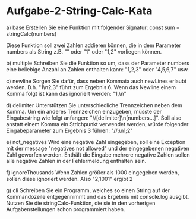 # Aufgabe-2-String-Calc-Kata

a) base
Erstellen Sie eine Funktion mit folgender Signatur:
const sum = stringCalc(numbers)

Diese Funktion soll zwei Zahlen addieren können, die in dem Parameter numbers als String z.B. "" oder "1" oder "1,2" vorliegen können.

b) multiple
Schreiben Sie die Funktion so um, dass der Parameter numbers eine beliebige Anzahl an Zahlen enthalten kann: "1,2,3" oder "4,5,6,7" usw.

c) newline
Sorgen Sie dafür, dass neben Kommata auch newLines erlaubt werden. D.h. "1\n2,3" führt zum Ergebnis 6. Wenn das Newline einem Komma folgt ist kann das ignoriert werden: "1,\n"

d) delimiter
Unterstützen Sie unterschiedliche Trennzeichen neben dem Komma. Um ein anderes Trennzeichen einzugeben, müsste der Eingabestring wie folgt anfangen: "//[delimiter]\n[numbers...]".
Soll also anstatt einem Komma ein Strichpunkt verwendet werden, würde folgender Eingabeparameter zum Ergebnis 3 führen: "//;\n1;2"

e) not_negatives
Wird eine negative Zahl eingegeben, soll eine Exception mit der message "negatives not allowed" und der eingegebenen negativen Zahl geworfen werden.
Enthält die Eingabe mehrere negative Zahlen sollen alle negative Zahlen in der Fehlermeldung enthalten sein.

f) ignoreThousands
Wenn Zahlen größer als 1000 eingegeben werden, sollen diese ignoriert werden. Also "2,1001" ergibt 2

g) cli
Schreiben Sie ein Programm, welches so einen String auf der Kommandozeile entgegennimmt und das Ergebnis mit console.log ausgibt. Nutzen Sie die stringCalc-Funktion, die sie in den vorherigen Aufgabenstellungen schon programmiert haben.
